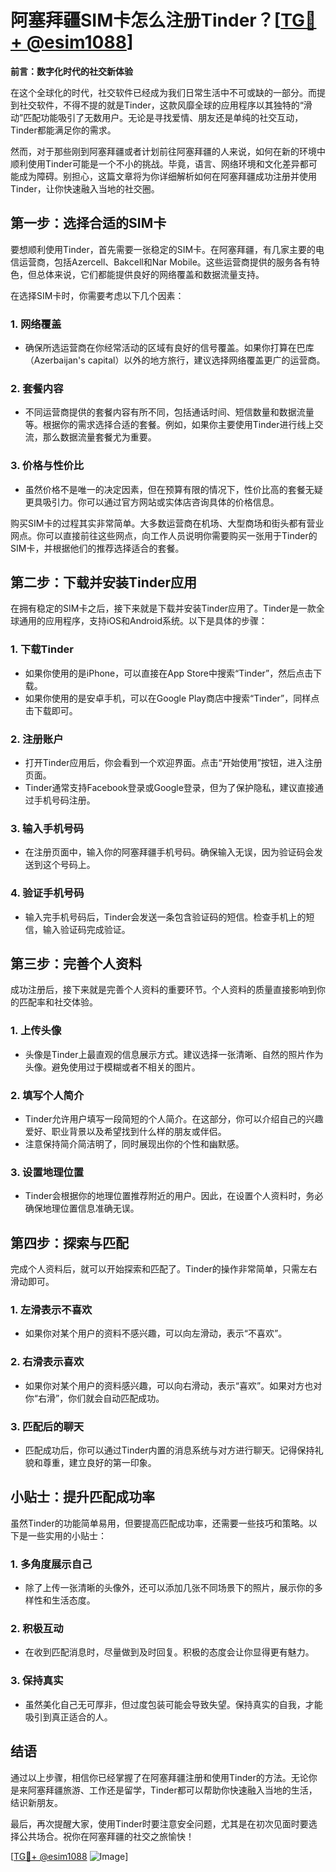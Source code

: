 # 阿塞拜疆SIM卡怎么注册Tinder？[[TG💪+ @esim1088](https://t.me/s/esim1088)]

**前言：数字化时代的社交新体验**

在这个全球化的时代，社交软件已经成为我们日常生活中不可或缺的一部分。而提到社交软件，不得不提的就是Tinder，这款风靡全球的应用程序以其独特的“滑动”匹配功能吸引了无数用户。无论是寻找爱情、朋友还是单纯的社交互动，Tinder都能满足你的需求。

然而，对于那些刚到阿塞拜疆或者计划前往阿塞拜疆的人来说，如何在新的环境中顺利使用Tinder可能是一个不小的挑战。毕竟，语言、网络环境和文化差异都可能成为障碍。别担心，这篇文章将为你详细解析如何在阿塞拜疆成功注册并使用Tinder，让你快速融入当地的社交圈。

## 第一步：选择合适的SIM卡

要想顺利使用Tinder，首先需要一张稳定的SIM卡。在阿塞拜疆，有几家主要的电信运营商，包括Azercell、Bakcell和Nar Mobile。这些运营商提供的服务各有特色，但总体来说，它们都能提供良好的网络覆盖和数据流量支持。

在选择SIM卡时，你需要考虑以下几个因素：

### 1. **网络覆盖**
   - 确保所选运营商在你经常活动的区域有良好的信号覆盖。如果你打算在巴库（Azerbaijan's capital）以外的地方旅行，建议选择网络覆盖更广的运营商。
   
### 2. **套餐内容**
   - 不同运营商提供的套餐内容有所不同，包括通话时间、短信数量和数据流量等。根据你的需求选择合适的套餐。例如，如果你主要使用Tinder进行线上交流，那么数据流量套餐尤为重要。

### 3. **价格与性价比**
   - 虽然价格不是唯一的决定因素，但在预算有限的情况下，性价比高的套餐无疑更具吸引力。你可以通过官方网站或实体店咨询具体的价格信息。

购买SIM卡的过程其实非常简单。大多数运营商在机场、大型商场和街头都有营业网点。你可以直接前往这些网点，向工作人员说明你需要购买一张用于Tinder的SIM卡，并根据他们的推荐选择适合的套餐。

## 第二步：下载并安装Tinder应用

在拥有稳定的SIM卡之后，接下来就是下载并安装Tinder应用了。Tinder是一款全球通用的应用程序，支持iOS和Android系统。以下是具体的步骤：

### 1. **下载Tinder**
   - 如果你使用的是iPhone，可以直接在App Store中搜索“Tinder”，然后点击下载。
   - 如果你使用的是安卓手机，可以在Google Play商店中搜索“Tinder”，同样点击下载即可。

### 2. **注册账户**
   - 打开Tinder应用后，你会看到一个欢迎界面。点击“开始使用”按钮，进入注册页面。
   - Tinder通常支持Facebook登录或Google登录，但为了保护隐私，建议直接通过手机号码注册。

### 3. **输入手机号码**
   - 在注册页面中，输入你的阿塞拜疆手机号码。确保输入无误，因为验证码会发送到这个号码上。

### 4. **验证手机号码**
   - 输入完手机号码后，Tinder会发送一条包含验证码的短信。检查手机上的短信，输入验证码完成验证。

## 第三步：完善个人资料

成功注册后，接下来就是完善个人资料的重要环节。个人资料的质量直接影响到你的匹配率和社交体验。

### 1. **上传头像**
   - 头像是Tinder上最直观的信息展示方式。建议选择一张清晰、自然的照片作为头像。避免使用过于模糊或者不相关的图片。

### 2. **填写个人简介**
   - Tinder允许用户填写一段简短的个人简介。在这部分，你可以介绍自己的兴趣爱好、职业背景以及希望找到什么样的朋友或伴侣。
   - 注意保持简介简洁明了，同时展现出你的个性和幽默感。

### 3. **设置地理位置**
   - Tinder会根据你的地理位置推荐附近的用户。因此，在设置个人资料时，务必确保地理位置信息准确无误。

## 第四步：探索与匹配

完成个人资料后，就可以开始探索和匹配了。Tinder的操作非常简单，只需左右滑动即可。

### 1. **左滑表示不喜欢**
   - 如果你对某个用户的资料不感兴趣，可以向左滑动，表示“不喜欢”。

### 2. **右滑表示喜欢**
   - 如果你对某个用户的资料感兴趣，可以向右滑动，表示“喜欢”。如果对方也对你“右滑”，你们就会自动匹配成功。

### 3. **匹配后的聊天**
   - 匹配成功后，你可以通过Tinder内置的消息系统与对方进行聊天。记得保持礼貌和尊重，建立良好的第一印象。

## 小贴士：提升匹配成功率

虽然Tinder的功能简单易用，但要提高匹配成功率，还需要一些技巧和策略。以下是一些实用的小贴士：

### 1. **多角度展示自己**
   - 除了上传一张清晰的头像外，还可以添加几张不同场景下的照片，展示你的多样性和生活态度。

### 2. **积极互动**
   - 在收到匹配消息时，尽量做到及时回复。积极的态度会让你显得更有魅力。

### 3. **保持真实**
   - 虽然美化自己无可厚非，但过度包装可能会导致失望。保持真实的自我，才能吸引到真正适合的人。

## 结语

通过以上步骤，相信你已经掌握了在阿塞拜疆注册和使用Tinder的方法。无论你是来阿塞拜疆旅游、工作还是留学，Tinder都可以帮助你快速融入当地的生活，结识新朋友。

最后，再次提醒大家，使用Tinder时要注意安全问题，尤其是在初次见面时要选择公共场合。祝你在阿塞拜疆的社交之旅愉快！

[[TG💪+ @esim1088](https://t.me/s/esim1088) ![Image](https://i.postimg.cc/4NQfJmqS/Snipaste-2025-05-13-00-14-12.png)]